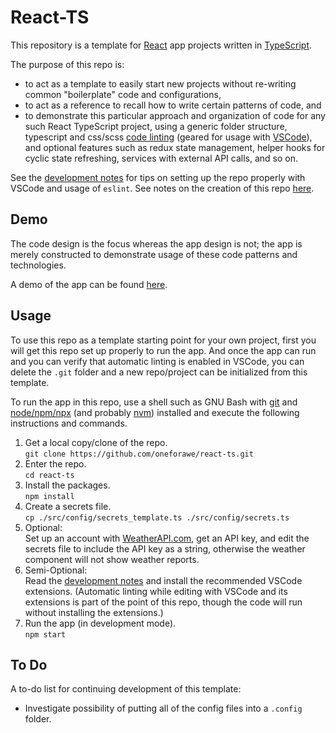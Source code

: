 # React-TS

This repository is a template for [React](https://react.dev) app projects
written in [TypeScript](https://www.typescriptlang.org).

The purpose of this repo is:

* to act as a template to easily start new projects without re-writing common
  "boilerplate" code and configurations,
* to act as a reference to recall how to write certain patterns of code, and
* to demonstrate this particular approach and organization of code for any such
  React TypeScript project, using a generic folder structure, typescript and
  css/scss [code linting](./docs/Development.md) (geared for usage with
  [VSCode](https://code.visualstudio.com/)), and optional features such as redux
  state management, helper hooks for cyclic state refreshing, services with
  external API calls, and so on.

See the [development notes](./docs/Development.md) for tips on setting up the
repo properly with VSCode and usage of `eslint`.  See notes on the creation of
this repo [here](./docs/Creation.md).

## Demo

The code design is the focus whereas the app design is not; the app is merely
constructed to demonstrate usage of these code patterns and technologies.

A demo of the app can be found
[here](https://www.andrew-forrester.com/demos/react-ts/).

## Usage

To use this repo as a template starting point for your own project, first you
will get this repo set up properly to run the app.  And once the app can run and
you can verify that automatic linting is enabled in VSCode, you can delete the
`.git` folder and a new repo/project can be initialized from this template.

To run the app in this repo, use a shell such as GNU Bash with
[git](https://git-scm.com) and [node/npm/npx](https://nodejs.org) (and probably
[nvm](https://github.com/nvm-sh/nvm)) installed and execute the following
instructions and commands.

1. Get a local copy/clone of the repo.  
   `git clone https://github.com/oneforawe/react-ts.git`
2. Enter the repo.  
   `cd react-ts`
3. Install the packages.  
   `npm install`
4. Create a secrets file.  
   `cp ./src/config/secrets_template.ts ./src/config/secrets.ts`
5. Optional:  
   Set up an account with [WeatherAPI.com](https://www.weatherapi.com/), get an
   API key, and edit the secrets file to include the API key as a string,
   otherwise the weather component will not show weather reports.
6. Semi-Optional:  
   Read the [development notes](./docs/Development.md) and install the
   recommended VSCode extensions.  (Automatic linting while editing with VSCode
   and its extensions is part of the point of this repo, though the code will
   run without installing the extensions.)
7. Run the app (in development mode).  
   `npm start`

## To Do

A to-do list for continuing development of this template:

* Investigate possibility of putting all of the config files into a `.config`
  folder.
